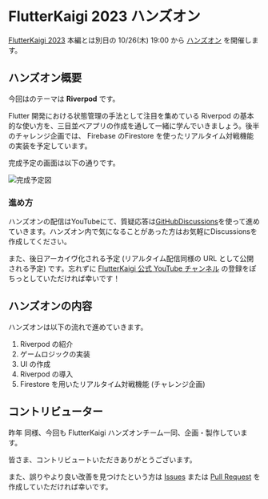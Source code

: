 # FlutterKaigi 2023 ハンズオン

[FlutterKaigi 2023](https://flutterkaigi.jp/2023/) 本編とは別日の 10/26(木) 19:00 から [ハンズオン](https://flutterkaigi.connpass.com/event/293847/) を開催します。

## ハンズオン概要

今回はのテーマは **Riverpod** です。

Flutter 開発における状態管理の手法として注目を集めている Riverpod の基本的な使い方を、三目並べアプリの作成を通して一緒に学んでいきましょう。後半のチャレンジ企画では、 Firebase のFirestore を使ったリアルタイム対戦機能の実装を予定しています。

完成予定の画面は以下の通りです。

![完成予定図](./public/top_application_sample.gif)

### 進め方

ハンズオンの配信はYouTubeにて、質疑応答は[GitHubDiscussions](https://github.com/FlutterKaigi/tic_tac_toe_handson/discussions)を使って進めていきます。ハンズオン内で気になることがあった方はお気軽にDiscussionsを作成してください。

また、後日アーカイヴ化される予定 (リアルタイム配信同様の URL として公開される予定) です。忘れずに [FlutterKaigi 公式 YouTube チャンネル](https://www.youtube.com/channel/UC1JP6dPBmmccZto4LNz9KMw) の登録をぽちっとしていただければ幸いです！

## ハンズオンの内容

ハンズオンは以下の流れで進めていきます。

1. Riverpod の紹介
2. ゲームロジックの実装
3. UI の作成
4. Riverpod の導入
5. Firestore を用いたリアルタイム対戦機能 (チャレンジ企画)

## コントリビューター

昨年 同様、今回も FlutterKaigi ハンズオンチーム一同、企画・製作しています。

<BaseProfile avatar-url="/staff/okaryo.png" name="okaryo" title="現在は主にRubyやGoを仕事で扱っていますが、今もFlutterは大好きです！" twitter-url="https://twitter.com/okaryoX" />

<BaseProfile avatar-url="/staff/daichi-aoki.png" name="ちっぴー" title="FlutterとFirebaseをよく扱っており、Riverpodは重宝しております！ハンズオンを通して学びを一緒に深めていきましょう👾" twitter-url="https://twitter.com/chippy_ao" />

<BaseProfile avatar-url="/staff/rie-kanetaka.png" name="robo" title="既存 iOS/Android ネイティブアプリの Flutter リプレースに携わっております。Flutter の底力を見てくださいね。" twitter-url="https://twitter.com/cch_robo" />

<BaseProfile avatar-url="/staff/yuma-kitamura.png" name="jiyuujin" title="少し前に副業で Flutter + Provider を使ったアプリ開発で経験させてもらいつつ、一昨年・昨年は FlutterKaigi ウェブサイトのコントビュート・リードもさせていただいておりました。" twitter-url="https://twitter.com/jiyuujinlab" />

皆さま、コントリビュートいただきありがとうございます。

また、誤りやより良い改善を見つけたという方は [Issues](https://github.com/FlutterKaigi/tic_tac_toe_handson/issues) または [Pull Request](https://github.com/FlutterKaigi/tic_tac_toe_handson/pulls) を作成していただければ幸いです。
